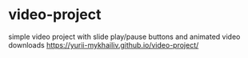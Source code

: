 # video-project
simple video project with slide play/pause buttons and animated video downloads
https://yurii-mykhailiv.github.io/video-project/

